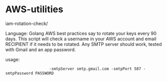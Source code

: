 # AWS-utilities

iam-rotation-check/

Language: Golang
AWS best practices say to rotate your keys every 90 days.
This script will check a username in your AWS account and email RECIPIENT if it needs to be rotated.
Any SMTP server should work, tested with Gmail and an app password.

usage:
```iam-rotation-check -user USERNAME -sender you@example.com -rcpt RECIPIENT 
                   -smtpServer smtp.gmail.com -smtpPort 587 -smtpPassword PASSWORD
```
